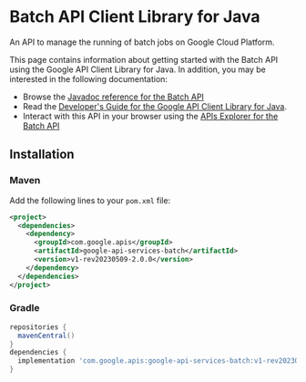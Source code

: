 # Batch API Client Library for Java

An API to manage the running of batch jobs on Google Cloud Platform.

This page contains information about getting started with the Batch API
using the Google API Client Library for Java. In addition, you may be interested
in the following documentation:

* Browse the [Javadoc reference for the Batch API][javadoc]
* Read the [Developer's Guide for the Google API Client Library for Java][google-api-client].
* Interact with this API in your browser using the [APIs Explorer for the Batch API][api-explorer]

## Installation

### Maven

Add the following lines to your `pom.xml` file:

```xml
<project>
  <dependencies>
    <dependency>
      <groupId>com.google.apis</groupId>
      <artifactId>google-api-services-batch</artifactId>
      <version>v1-rev20230509-2.0.0</version>
    </dependency>
  </dependencies>
</project>
```

### Gradle

```gradle
repositories {
  mavenCentral()
}
dependencies {
  implementation 'com.google.apis:google-api-services-batch:v1-rev20230509-2.0.0'
}
```

[javadoc]: https://googleapis.dev/java/google-api-services-batch/latest/index.html
[google-api-client]: https://github.com/googleapis/google-api-java-client/
[api-explorer]: https://developers.google.com/apis-explorer/#p/batch/v1/
